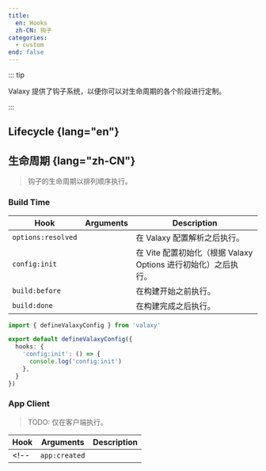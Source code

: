 ```yaml
---
title:
  en: Hooks
  zh-CN: 钩子
categories:
  - custom
end: false
---
```


::: tip

Valaxy 提供了钩子系统，以便你可以对生命周期的各个阶段进行定制。

:::

## Lifecycle {lang="en"}

## 生命周期 {lang="zh-CN"}

> 钩子的生命周期以排列顺序执行。

### Build Time

| Hook | Arguments | Description |
| ---- | --------- | ----------- |
| `options:resolved` |  | 在 Valaxy 配置解析之后执行。|
| `config:init` |  | 在 Vite 配置初始化（根据 Valaxy Options 进行初始化）之后执行。|
| `build:before` |  | 在构建开始之前执行。|
| `build:done` |  | 在构建完成之后执行。 |

```ts [valaxy.config.ts]
import { defineValaxyConfig } from 'valaxy'

export default defineValaxyConfig({
  hooks: {
    'config:init': () => {
      console.log('config:init')
    },
  }
})
```

### App Client

> TODO: 仅在客户端执行。

| Hook | Arguments | Description |
| ---- | --------- | ----------- |
<!-- | `app:created` | | 在应用程序实例创建之后执行。| -->
